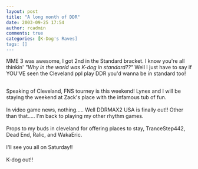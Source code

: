```yaml
---
layout: post
title: "A long month of DDR"
date: 2003-09-25 17:54
author: rcadmin
comments: true
categories: [K-Dog's Raves]
tags: []
---
```

MME 3 was awesome, I got 2nd in the Standard bracket. I know you're all thinkin' <I>"Why in the world was K-dog in standard??"</i> Well I just have to say if YOU'VE seen the Cleveland ppl play DDR you'd wanna be in standard too!
<br />

<br />
Speaking of Cleveland, FNS tourney is this weekend! Lynex and I will be staying the weekend at Zack's place with the infamous tub of fun. 
<br />

<br />
In video game news, nothing..... Well DDRMAX2 USA is finally out!! Other than that..... I'm back to playing my other rhythm games.
<br />

<br />
Props to my buds in cleveland for offering places to stay, TranceStep442, Dead End, Ralic, and WakaEric.
<br />

<br />
I'll see you all on Saturday!!
<br />

<br />
K-dog out!!
